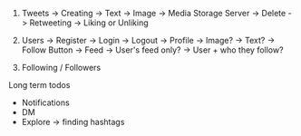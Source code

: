1. Tweets
    -> Creating
        -> Text
        -> Image
            -> Media Storage Server
    -> Delete
    -> Retweeting
    -> Liking or Unliking

2. Users
    -> Register
    -> Login
    -> Logout
    -> Profile
        -> Image?
        -> Text?
        -> Follow Button
    -> Feed
        -> User's feed only?
        -> User + who they follow?

3. Following / Followers 

Long term todos
- Notifications
- DM
- Explore -> finding hashtags